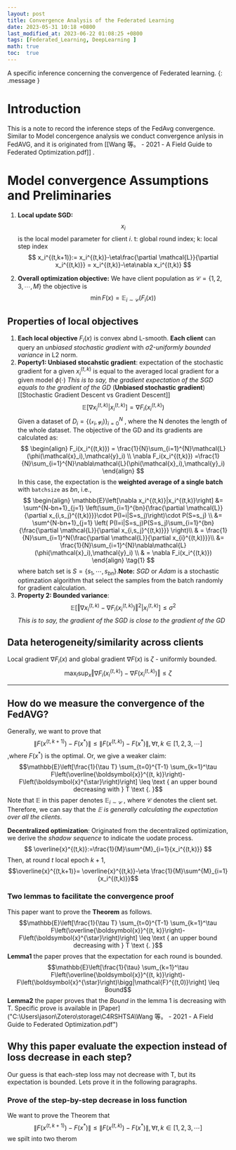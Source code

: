 ```yaml
---
layout: post
title: Convergence Analysis of the Federated Learning
date: 2023-05-31 10:18 +0800
last_modified_at: 2023-06-22 01:08:25 +0800
tags: [Federated_Learning, DeepLearning ]
math: true
toc:  true
---
```

A specific inference concerning the convergence of Federated learning.
{: .message }

# Introduction
This is a note to record the inference steps of the FedAvg convergence.
Similar to Model concergence analysis we conduct convergence anlysis in FedAVG, and it is originated from [[Wang 等。 - 2021 - A Field Guide to Federated Optimization.pdf]] .

# Model convergence Assumptions and Preliminaries
1. **Local update SGD:** $$x_i$$ is the local model parameter for client $i$. t: global round index; k: local step index
$$
x_i^{(t,k+1)}:= x_i^{(t,k)}-\eta\frac{\partial \mathcal{L}}{\partial x_i^{(t,k)}}  = x_i^{(t,k)}-\eta\nabla x_i^{(t,k)}
$$

2. **Overall optimization objective:** We have client population as $\mathcal{C} = \{1,2,3,\cdots,M\}$ the objective is 
$$
\min F(x)=\mathbb{E}_{i\sim\mathcal{C}}(F_i(x))
$$

## Properties of local objectives
1. **Each local objective** $F_i(x)$ is convex abnd L-smooth. **Each client** can query an *unbiased stochastic gradient* with *σ2-uniformly bounded variance* in L2 norm.
2. **Poperty1: Unbiased stocahstic gradient**: expectation of the stochastic gradient for a given $x_i^{(t,k)}$ is equal to the averaged local gradient for a given model $\phi(\cdot)$ *This is to say, the gradient expectation of the SGD equals to the gradient of the GD* (**Unbiased stochastic gradient**)[[Stochastic Gradient Descent vs Gradient Descent]]
$$
\mathbb{E}[\nabla x_i^{(t,k)}|x_i^{(t,k)}]=\nabla F_i(x_i^{(t,k)})
$$Given a dataset of $D_i = \{(\mathcal{x}_i,\mathcal{y}_i)\}_{i=0}^N$ , where the N denotes the length of the whole dataset. The objective of the GD and its gradients are calculated as:
$$
\begin{align}
			F_i(x_i^{(t,k)}) = \frac{1}{N}\sum_{i=1}^{N}\mathcal{L}(\phi(\mathcal{x}_i),\mathcal{y}_i) \\
			\nabla F_i(x_i^{(t,k)}) =\frac{1}{N}\sum_{i=1}^{N}\nabla\mathcal{L}(\phi(\mathcal{x}_i),\mathcal{y}_i) 
			\end{align}
$$
			In this case, the expectation is the **weighted average of a single batch** with `batchsize` as *bn*, i.e., 
$$
			\begin{align}
	\mathbb{E}\left[\nabla x_i^{(t,k)}|x_i^{(t,k)}\right] &= \sum^{N-bn+1}_{j=1} \left(\sum_{i=1}^{bn}{\frac{\partial \mathcal{L}}{\partial x_{i,s_j}^{(t,k)}}}\cdot P(I=i|S=s_j)\right)\cdot P(S=s_j) \\
	&= \sum^{N-bn+1}_{j=1} \left( P(I=i|S=s_j)P(S=s_j)\sum_{i=1}^{bn}{\frac{\partial \mathcal{L}}{\partial x_{i,s_j}^{(t,k)}}} \right)\\
	& = \frac{1}{N}\sum_{i=1}^N{\frac{\partial \mathcal{L}}{\partial x_{i}^{(t,k)}}}\\
	&= \frac{1}{N}\sum_{i=1}^{N}\nabla\mathcal{L}(\phi(\mathcal{x}_i),\mathcal{y}_i) \\
	& = \nabla F_i(x_i^{(t,k)})
	\end{align} \tag{1}
$$ 
	where batch set is $S = \{s_1,\cdots,s_{bn}\}$.**Note:** *SGD* or *Adam* is a stochastic optimzation algorithm that select the samples from the batch randomly for gradient calculation.
3. **Property 2: Bounded variance**: 
$$
\mathbb{E}\left[\left\Vert\nabla x_i^{(t,k)}-\nabla F_i(x_i^{(t,k)})\right\Vert^2|x_i^{(t,k)}\right] \leq \sigma^2
$$ *This is to say, the gradient of the SGD is close to the gradient of the GD*
## Data heterogeneity/similarity across clients
Local gradient $\nabla F_i(x)$ and global gradient $\nabla F(x)$ is $\zeta$ - uniformly bounded.  
$$
\max_l{\sup_x{\left\Vert \nabla F_i(x_i^{(t,k)})-\nabla F(x_i^{(t,k)})\right\Vert}} \leq \zeta
$$

---

## How do we measure the convergence of the FedAVG?
Generally, we want to prove that $$\|F(x^{(t,k+1)})-F(x^*)\|\leq\|F(x^{(t,k)})-F(x^*)\| , \forall t,k \in [1,2,3,\cdots]$$,where $F(x^*)$ is the optimal. Or, we give a weaker claim:
$$\mathbb{E}\left[\frac{1}{\tau T} \sum_{t=0}^{T-1} \sum_{k=1}^\tau F\left(\overline{\boldsymbol{x}}^{(t, k)}\right)-F\left(\boldsymbol{x}^{\star}\right)\right] \leq \text { an upper bound decreasing with } T \text {. }$$ 
Note that $\mathbb{E}$ in this paper denotes $\mathbb{E}_{i\sim \mathcal{C}}$ , where $\mathcal{C}$ denotes the client set. Therefore, we can say that the *$\mathbb{E}$ is generally calculating the expectation over all the clients*.

**Decentralized optimization**:
Originated from the decentralized optimization, we derive the *shadow sequence* to indicate the uodate process.
$$
\overline{x}^{(t,k)}:=\frac{1}{M}\sum^{M}_{i=1}{x_i^{(t,k)}}
$$
Then, at round $t$ local epoch $k+1$, $$\overline{x}^{(t,k+1)}= \overline{x}^{(t,k)}-\eta \frac{1}{M}\sum^{M}_{i=1}{x_i^{(t,k)}}$$ 
### Two lemmas to facilitate the convergence proof
This paper want to prove the **Theorem** as follows. $$\mathbb{E}\left[\frac{1}{\tau T} \sum_{t=0}^{T-1} \sum_{k=1}^\tau F\left(\overline{\boldsymbol{x}}^{(t, k)}\right)-F\left(\boldsymbol{x}^{\star}\right)\right] \leq \text { an upper bound decreasing with } T \text {. }$$**Lemma1** the paper proves that the expectation for each round is bounded.
$$\mathbb{E}\left[\frac{1}{\tau}  \sum_{k=1}^\tau F\left(\overline{\boldsymbol{x}}^{(t, k)}\right)-F\left(\boldsymbol{x}^{\star}\right)\bigg|\mathcal{F}^{(t,0)}\right] \leq Bound$$
**Lemma2** the paper proves that the *Bound* in the lemma 1 is decreasing with T.
Specific prove is available in [Paper]("C:\Users\jason\Zotero\storage\C4RSHTSA\Wang 等。 - 2021 - A Field Guide to Federated Optimization.pdf")

## Why this paper evaluate the expection instead of loss decrease in each step?
Our guess is that each-step loss may not decrease with T, but its expectation is bounded. Lets prove it in the following paragraphs.
### Prove of the step-by-step decrease in loss function
We want to prove the Theorem that $$\|F(x^{(t,k+1)})-F(x^*)\|\leq\|F(x^{(t,k)})-F(x^*)\| , \forall t,k \in [1,2,3,\cdots]$$ we spilt into two therom


